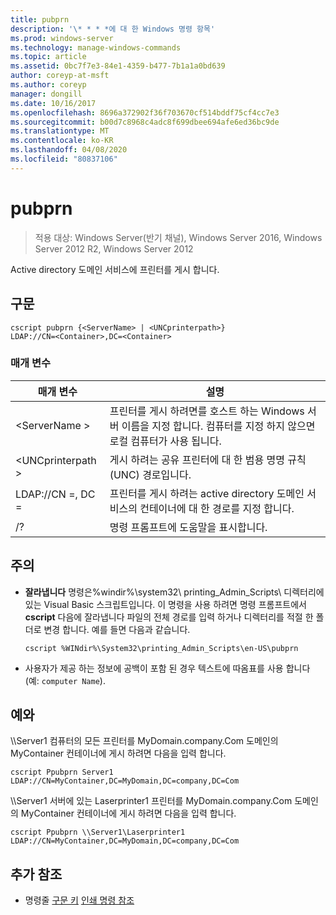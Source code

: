 ```yaml
---
title: pubprn
description: '\* * * *에 대 한 Windows 명령 항목'
ms.prod: windows-server
ms.technology: manage-windows-commands
ms.topic: article
ms.assetid: 0bc7f7e3-84e1-4359-b477-7b1a1a0bd639
author: coreyp-at-msft
ms.author: coreyp
manager: dongill
ms.date: 10/16/2017
ms.openlocfilehash: 8696a372902f36f703670cf514bddf75cf4cc7e3
ms.sourcegitcommit: b00d7c8968c4adc8f699dbee694afe6ed36bc9de
ms.translationtype: MT
ms.contentlocale: ko-KR
ms.lasthandoff: 04/08/2020
ms.locfileid: "80837106"
---
```

# <a name="pubprn"></a>pubprn

>적용 대상: Windows Server(반기 채널), Windows Server 2016, Windows Server 2012 R2, Windows Server 2012

Active directory 도메인 서비스에 프린터를 게시 합니다.

## <a name="syntax"></a>구문
```
cscript pubprn {<ServerName> | <UNCprinterpath>} 
LDAP://CN=<Container>,DC=<Container>
```

### <a name="parameters"></a>매개 변수
|매개 변수|설명|
|-------|--------|
|\<ServerName >|프린터를 게시 하려면를 호스트 하는 Windows 서버 이름을 지정 합니다. 컴퓨터를 지정 하지 않으면 로컬 컴퓨터가 사용 됩니다.|
|\<UNCprinterpath >|게시 하려는 공유 프린터에 대 한 범용 명명 규칙 (UNC) 경로입니다.|
|LDAP://CN =<Container>, DC =<Container>|프린터를 게시 하려는 active directory 도메인 서비스의 컨테이너에 대 한 경로를 지정 합니다.|
|/?|명령 프롬프트에 도움말을 표시합니다.|

## <a name="remarks"></a>주의
-   **잘라냅니다** 명령은%windir%\system32\ printing_Admin_Scripts\\<language> 디렉터리에 있는 Visual Basic 스크립트입니다. 이 명령을 사용 하려면 명령 프롬프트에서 **cscript** 다음에 잘라냅니다 파일의 전체 경로를 입력 하거나 디렉터리를 적절 한 폴더로 변경 합니다. 예를 들면 다음과 같습니다.
    ```
    cscript %WINdir%\System32\printing_Admin_Scripts\en-US\pubprn
    ```
-   사용자가 제공 하는 정보에 공백이 포함 된 경우 텍스트에 따옴표를 사용 합니다 (예: `computer Name`).

## <a name="examples"></a><a name=BKMK_examples></a>예와
\\\Server1 컴퓨터의 모든 프린터를 MyDomain.company.Com 도메인의 MyContainer 컨테이너에 게시 하려면 다음을 입력 합니다.
```
cscript Ppubprn Server1 LDAP://CN=MyContainer,DC=MyDomain,DC=company,DC=Com
```
\\\Server1 서버에 있는 Laserprinter1 프린터를 MyDomain.company.Com 도메인의 MyContainer 컨테이너에 게시 하려면 다음을 입력 합니다.
```
cscript Ppubprn \\Server1\Laserprinter1 LDAP://CN=MyContainer,DC=MyDomain,DC=company,DC=Com
```

## <a name="additional-references"></a>추가 참조
- 명령줄 [구문 키](command-line-syntax-key.md)
[인쇄 명령 참조](print-command-reference.md)
